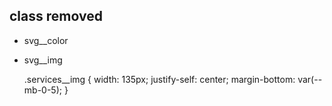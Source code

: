 ## class removed

-   svg\_\_color
-   svg\_\_img

    .services\_\_img {
    width: 135px;
    justify-self: center;
    margin-bottom: var(--mb-0-5);
    }
